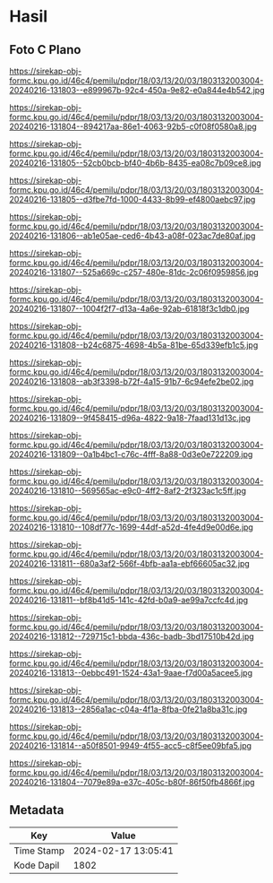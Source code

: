 # Hasil

## Foto C Plano

https://sirekap-obj-formc.kpu.go.id/46c4/pemilu/pdpr/18/03/13/20/03/1803132003004-20240216-131803--e899967b-92c4-450a-9e82-e0a844e4b542.jpg

https://sirekap-obj-formc.kpu.go.id/46c4/pemilu/pdpr/18/03/13/20/03/1803132003004-20240216-131804--894217aa-86e1-4063-92b5-c0f08f0580a8.jpg

https://sirekap-obj-formc.kpu.go.id/46c4/pemilu/pdpr/18/03/13/20/03/1803132003004-20240216-131805--52cb0bcb-bf40-4b6b-8435-ea08c7b09ce8.jpg

https://sirekap-obj-formc.kpu.go.id/46c4/pemilu/pdpr/18/03/13/20/03/1803132003004-20240216-131805--d3fbe7fd-1000-4433-8b99-ef4800aebc97.jpg

https://sirekap-obj-formc.kpu.go.id/46c4/pemilu/pdpr/18/03/13/20/03/1803132003004-20240216-131806--ab1e05ae-ced6-4b43-a08f-023ac7de80af.jpg

https://sirekap-obj-formc.kpu.go.id/46c4/pemilu/pdpr/18/03/13/20/03/1803132003004-20240216-131807--525a669c-c257-480e-81dc-2c06f0959856.jpg

https://sirekap-obj-formc.kpu.go.id/46c4/pemilu/pdpr/18/03/13/20/03/1803132003004-20240216-131807--1004f2f7-d13a-4a6e-92ab-61818f3c1db0.jpg

https://sirekap-obj-formc.kpu.go.id/46c4/pemilu/pdpr/18/03/13/20/03/1803132003004-20240216-131808--b24c6875-4698-4b5a-81be-65d339efb1c5.jpg

https://sirekap-obj-formc.kpu.go.id/46c4/pemilu/pdpr/18/03/13/20/03/1803132003004-20240216-131808--ab3f3398-b72f-4a15-91b7-6c94efe2be02.jpg

https://sirekap-obj-formc.kpu.go.id/46c4/pemilu/pdpr/18/03/13/20/03/1803132003004-20240216-131809--9f458415-d96a-4822-9a18-7faad131d13c.jpg

https://sirekap-obj-formc.kpu.go.id/46c4/pemilu/pdpr/18/03/13/20/03/1803132003004-20240216-131809--0a1b4bc1-c76c-4fff-8a88-0d3e0e722209.jpg

https://sirekap-obj-formc.kpu.go.id/46c4/pemilu/pdpr/18/03/13/20/03/1803132003004-20240216-131810--569565ac-e9c0-4ff2-8af2-2f323ac1c5ff.jpg

https://sirekap-obj-formc.kpu.go.id/46c4/pemilu/pdpr/18/03/13/20/03/1803132003004-20240216-131810--108df77c-1699-44df-a52d-4fe4d9e00d6e.jpg

https://sirekap-obj-formc.kpu.go.id/46c4/pemilu/pdpr/18/03/13/20/03/1803132003004-20240216-131811--680a3af2-566f-4bfb-aa1a-ebf66605ac32.jpg

https://sirekap-obj-formc.kpu.go.id/46c4/pemilu/pdpr/18/03/13/20/03/1803132003004-20240216-131811--bf8b41d5-141c-42fd-b0a9-ae99a7ccfc4d.jpg

https://sirekap-obj-formc.kpu.go.id/46c4/pemilu/pdpr/18/03/13/20/03/1803132003004-20240216-131812--729715c1-bbda-436c-badb-3bd17510b42d.jpg

https://sirekap-obj-formc.kpu.go.id/46c4/pemilu/pdpr/18/03/13/20/03/1803132003004-20240216-131813--0ebbc491-1524-43a1-9aae-f7d00a5acee5.jpg

https://sirekap-obj-formc.kpu.go.id/46c4/pemilu/pdpr/18/03/13/20/03/1803132003004-20240216-131813--2856a1ac-c04a-4f1a-8fba-0fe21a8ba31c.jpg

https://sirekap-obj-formc.kpu.go.id/46c4/pemilu/pdpr/18/03/13/20/03/1803132003004-20240216-131814--a50f8501-9949-4f55-acc5-c8f5ee09bfa5.jpg

https://sirekap-obj-formc.kpu.go.id/46c4/pemilu/pdpr/18/03/13/20/03/1803132003004-20240216-131804--7079e89a-e37c-405c-b80f-86f50fb4866f.jpg


## Metadata

| Key        | Value               |
| ---------- | ------------------- |
| Time Stamp | 2024-02-17 13:05:41 |
| Kode Dapil | 1802                |



